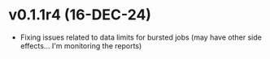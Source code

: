 #  v0.1.1r4 (16-DEC-24)
- Fixing issues related to data limits for bursted jobs (may have other side effects... I'm monitoring the reports)